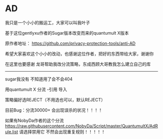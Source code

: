 # AD
我只是一个小小的搬运工，大家可以叫我叶子

基于这位gentlyxu作者的Sugar版本改变而来的quantumult X版本

原作者地址：
https://github.com/privacy-protection-tools/anti-AD

希望大家喜欢这个小小的改动，也感谢这位作者，把好的东西带给大家，谢谢你

在这里也要感谢
龙哥帮助我改分流策略，东成西顾大哥教我怎么建立自己的库

---------------------------------------------------

sugar我没有 不知道用了会不会404

用quantumult X  分流 -引用 导入 

策略偏好选REJECT（不用选也可以，默认REJECT）

目前Bug：分流30000+ 会出现误杀的状况！！！！

如果有NobyDa作者的这个分流
https://raw.githubusercontent.com/NobyDa/Script/master/QuantumultX/AdRule.list
请选择禁用它 不然会出现重复规则！！！！！
